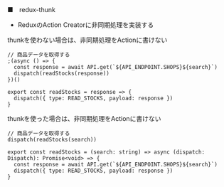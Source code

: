 

■　redux-thunk

- ReduxのAction Creatorに非同期処理を実装する

thunkを使わない場合は、非同期処理をActionに書けない
```
// 商品データを取得する
;(async () => {
  const response = await API.get(`${API_ENDPOINT.SHOPS}${search}`)
  dispatch(readStocks(response))
})()
```
```
export const readStocks = response => {
  dispatch({ type: READ_STOCKS, payload: response })
}
```

thunkを使った場合は、非同期処理をActionに書けない
```
// 商品データを取得する
dispatch(readStocks(search))
```
```
export const readStocks = (search: string) => async (dispatch: Dispatch): Promise<void> => {
  const response = await API.get(`${API_ENDPOINT.SHOPS}${search}`)
  dispatch({ type: READ_STOCKS, payload: response })
}
```
